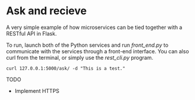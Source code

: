 # Ask and recieve

A very simple example of how microservices can be tied together with a RESTful API in Flask.

To run, launch both of the Python services and run *front_end.py* to communicate with the services through a front-end interface. You can also curl from the terminal, or simply use the *rest_cli.py* program.

```text
curl 127.0.0.1:5000/ask/ -d "This is a test."
```

TODO
* Implement HTTPS